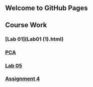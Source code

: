 ## Welcome to GitHub Pages


## Course Work

### [Lab 01](Lab01 (1).html)
### [PCA](PCA.html)
### [Lab 05](Lab05.html)
### [Assignment 4](Assignment4.html)
